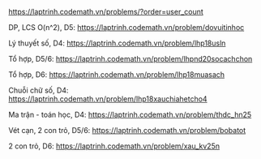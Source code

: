 https://laptrinh.codemath.vn/problems/?order=user_count

DP, LCS O(n^2), D5: https://laptrinh.codemath.vn/problem/dovuitinhoc

Lý thuyết số, D4: https://laptrinh.codemath.vn/problem/lhp18usln

Tổ hợp, D5/6: https://laptrinh.codemath.vn/problem/lhpnd20socachchon

Tổ hợp, D6: https://laptrinh.codemath.vn/problem/lhp18muasach

Chuỗi chữ số, D4: https://laptrinh.codemath.vn/problem/lhp18xauchiahetcho4

Ma trận - toán học, D4: https://laptrinh.codemath.vn/problem/thdc_hn25

Vét cạn, 2 con trỏ, D5/6: https://laptrinh.codemath.vn/problem/bobatot

2 con trỏ, D6: https://laptrinh.codemath.vn/problem/xau_kv25n


